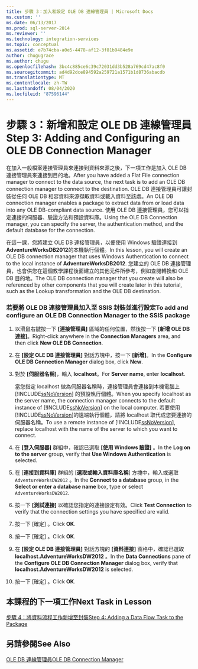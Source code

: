 ```yaml
---
title: 步驟 3：加入和設定 OLE DB 連線管理員 | Microsoft Docs
ms.custom: ''
ms.date: 06/13/2017
ms.prod: sql-server-2014
ms.reviewer: ''
ms.technology: integration-services
ms.topic: conceptual
ms.assetid: e7b74cba-a0e5-4478-af12-3f81b9484e9e
author: chugugrace
ms.author: chugu
ms.openlocfilehash: 3bc4c885ce6c39c72031dd3b528a769cd47ac8f0
ms.sourcegitcommit: ad4d92dce894592a259721a1571b1d8736abacdb
ms.translationtype: MT
ms.contentlocale: zh-TW
ms.lasthandoff: 08/04/2020
ms.locfileid: "87596144"
---
```

# <a name="step-3-adding-and-configuring-an-ole-db-connection-manager"></a><span data-ttu-id="f6b32-102">步驟 3：新增和設定 OLE DB 連線管理員</span><span class="sxs-lookup"><span data-stu-id="f6b32-102">Step 3: Adding and Configuring an OLE DB Connection Manager</span></span>
  <span data-ttu-id="f6b32-103">在加入一般檔案連接管理員來連接到資料來源之後，下一項工作是加入 OLE DB 連接管理員來連接到目的地。</span><span class="sxs-lookup"><span data-stu-id="f6b32-103">After you have added a Flat File connection manager to connect to the data source, the next task is to add an OLE DB connection manager to connect to the destination.</span></span> <span data-ttu-id="f6b32-104">OLE DB 連接管理員可讓封裝從任何 OLE DB 相容資料來源擷取資料或載入資料至該處。</span><span class="sxs-lookup"><span data-stu-id="f6b32-104">An OLE DB connection manager enables a package to extract data from or load data into any OLE DB-compliant data source.</span></span> <span data-ttu-id="f6b32-105">使用 OLE DB 連接管理員，您可以指定連接的伺服器、驗證方法和預設資料庫。</span><span class="sxs-lookup"><span data-stu-id="f6b32-105">Using the OLE DB Connection manager, you can specify the server, the authentication method, and the default database for the connection.</span></span>  
  
 <span data-ttu-id="f6b32-106">在這一課，您將建立 OLE DB 連接管理員，以便使用 Windows 驗證連接到 **AdventureWorksDB2012**的本機執行個體。</span><span class="sxs-lookup"><span data-stu-id="f6b32-106">In this lesson, you will create an OLE DB connection manager that uses Windows Authentication to connect to the local instance of **AdventureWorksDB2012**.</span></span> <span data-ttu-id="f6b32-107">您建立的 OLE DB 連接管理員，也會供您在這個教學課程後面建立的其他元件所參考，例如查閱轉換和 OLE DB 目的地。</span><span class="sxs-lookup"><span data-stu-id="f6b32-107">The OLE DB connection manager that you create will also be referenced by other components that you will create later in this tutorial, such as the Lookup transformation and the OLE DB destination.</span></span>  
  
### <a name="to-add-and-configure-an-ole-db-connection-manager-to-the-ssis-package"></a><span data-ttu-id="f6b32-108">若要將 OLE DB 連接管理員加入至 SSIS 封裝並進行設定</span><span class="sxs-lookup"><span data-stu-id="f6b32-108">To add and configure an OLE DB Connection Manager to the SSIS package</span></span>  
  
1.  <span data-ttu-id="f6b32-109">以滑鼠右鍵按一下 **[連接管理員]** 區域的任何位置，然後按一下 **[新增 OLE DB 連接]**。</span><span class="sxs-lookup"><span data-stu-id="f6b32-109">Right-click anywhere in the **Connection Managers** area, and then click **New OLE DB Connection**.</span></span>  
  
2.  <span data-ttu-id="f6b32-110">在 **[設定 OLE DB 連接管理員]** 對話方塊中，按一下 **[新增]**。</span><span class="sxs-lookup"><span data-stu-id="f6b32-110">In the **Configure OLE DB Connection Manager** dialog box, click **New**.</span></span>  
  
3.  <span data-ttu-id="f6b32-111">對於 **[伺服器名稱]**，輸入 **localhost**。</span><span class="sxs-lookup"><span data-stu-id="f6b32-111">For **Server name**, enter **localhost**.</span></span>  
  
     <span data-ttu-id="f6b32-112">當您指定 localhost 做為伺服器名稱時，連接管理員會連接到本機電腦上 [!INCLUDE[ssNoVersion](../includes/ssnoversion-md.md)] 的預設執行個體。</span><span class="sxs-lookup"><span data-stu-id="f6b32-112">When you specify localhost as the server name, the connection manager connects to the default instance of [!INCLUDE[ssNoVersion](../includes/ssnoversion-md.md)] on the local computer.</span></span> <span data-ttu-id="f6b32-113">若要使用 [!INCLUDE[ssNoVersion](../includes/ssnoversion-md.md)]的遠端執行個體，請將 localhost 取代成您要連接的伺服器名稱。</span><span class="sxs-lookup"><span data-stu-id="f6b32-113">To use a remote instance of [!INCLUDE[ssNoVersion](../includes/ssnoversion-md.md)], replace localhost with the name of the server to which you want to connect.</span></span>  
  
4.  <span data-ttu-id="f6b32-114">在 **[登入伺服器]** 群組中，確認已選取 **[使用 Windows 驗證]** 。</span><span class="sxs-lookup"><span data-stu-id="f6b32-114">In the **Log on to the server** group, verify that **Use Windows Authentication** is selected.</span></span>  
  
5.  <span data-ttu-id="f6b32-115">在 [**連接到資料庫]** 群組的 [**選取或輸入資料庫名稱**] 方塊中，輸入或選取 `AdventureWorksDW2012` 。</span><span class="sxs-lookup"><span data-stu-id="f6b32-115">In the **Connect to a database** group, in the **Select or enter a database name** box, type or select `AdventureWorksDW2012`.</span></span>  
  
6.  <span data-ttu-id="f6b32-116">按一下 **[測試連接]** 以確認您指定的連接設定有效。</span><span class="sxs-lookup"><span data-stu-id="f6b32-116">Click **Test Connection** to verify that the connection settings you have specified are valid.</span></span>  
  
7.  <span data-ttu-id="f6b32-117">按一下 [確定]  。</span><span class="sxs-lookup"><span data-stu-id="f6b32-117">Click **OK**.</span></span>  
  
8.  <span data-ttu-id="f6b32-118">按一下 [確定]  。</span><span class="sxs-lookup"><span data-stu-id="f6b32-118">Click **OK**.</span></span>  
  
9. <span data-ttu-id="f6b32-119">在 **[設定 OLE DB 連接管理員]** 對話方塊的 **[資料連接]** 窗格中，確認已選取 **localhost.AdventureWorksDW2012** 。</span><span class="sxs-lookup"><span data-stu-id="f6b32-119">In the **Data Connections** pane of the **Configure OLE DB Connection Manager** dialog box, verify that **localhost.AdventureWorksDW2012** is selected.</span></span>  
  
10. <span data-ttu-id="f6b32-120">按一下 [確定]  。</span><span class="sxs-lookup"><span data-stu-id="f6b32-120">Click **OK**.</span></span>  
  
## <a name="next-task-in-lesson"></a><span data-ttu-id="f6b32-121">本課程的下一項工作</span><span class="sxs-lookup"><span data-stu-id="f6b32-121">Next Task in Lesson</span></span>  
 [<span data-ttu-id="f6b32-122">步驟 4：將資料流程工作新增至封裝</span><span class="sxs-lookup"><span data-stu-id="f6b32-122">Step 4: Adding a Data Flow Task to the Package</span></span>](lesson-1-4-adding-a-data-flow-task-to-the-package.md)  
  
## <a name="see-also"></a><span data-ttu-id="f6b32-123">另請參閱</span><span class="sxs-lookup"><span data-stu-id="f6b32-123">See Also</span></span>  
 [<span data-ttu-id="f6b32-124">OLE DB 連線管理員</span><span class="sxs-lookup"><span data-stu-id="f6b32-124">OLE DB Connection Manager</span></span>](connection-manager/ole-db-connection-manager.md)  
  
  
